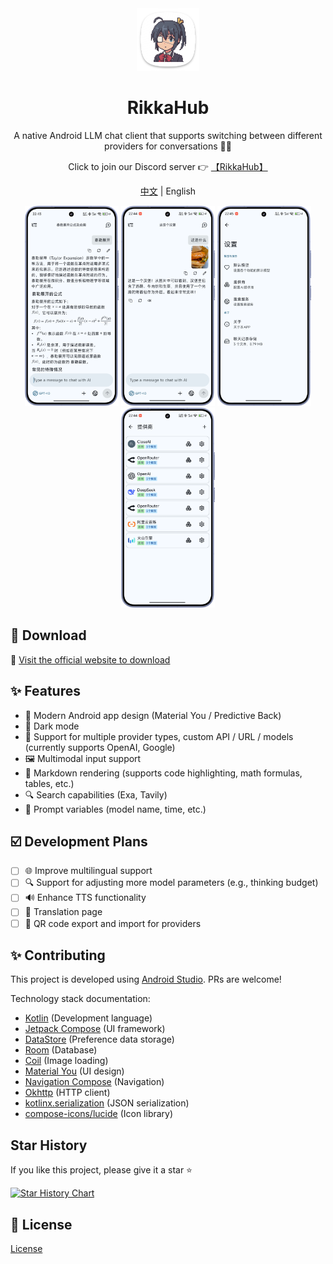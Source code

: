 <div align="center">
  <img src="docs/icon.png" alt="App Icon" width="100" />
  <h1>RikkaHub</h1>

A native Android LLM chat client that supports switching between different providers for conversations 🤖💬

Click to join our Discord server 👉 [【RikkaHub】](https://discord.gg/9weBqxe5c4)

[中文](README.md) | English
</div>

<div align="center">
  <img src="docs/img/chat.png" alt="Chat Interface" width="150" />
  <img src="docs/img/chat_img.png" alt="Multimodal Chat Interface" width="150" />
  <img src="docs/img/setting.png" alt="Settings Interface" width="150" />
  <img src="docs/img/provider.png" alt="Provider Selection" width="150" />
</div>

## 🚀 Download

🔗 [Visit the official website to download](https://rikka-ai.com/)

## ✨ Features

- 🎨 Modern Android app design (Material You / Predictive Back)
- 🌙 Dark mode
- 🔄 Support for multiple provider types, custom API / URL / models (currently supports OpenAI, Google)
- 🖼️ Multimodal input support
- 📝 Markdown rendering (supports code highlighting, math formulas, tables, etc.)
- 🔍 Search capabilities (Exa, Tavily)
- 🧩 Prompt variables (model name, time, etc.)

## ☑️ Development Plans

- [ ] 🌐 Improve multilingual support
- [ ] 🔍 Support for adjusting more model parameters (e.g., thinking budget)
- [ ] 🔊 Enhance TTS functionality
- [ ] 📝 Translation page
- [ ] 🤳 QR code export and import for providers

## ✨ Contributing

This project is developed using [Android Studio](https://developer.android.com/studio). PRs are welcome!

Technology stack documentation:

- [Kotlin](https://kotlinlang.org/) (Development language)
- [Jetpack Compose](https://developer.android.com/jetpack/compose) (UI framework)
- [DataStore](https://developer.android.com/topic/libraries/architecture/datastore) (Preference data storage)
- [Room](https://developer.android.com/training/data-storage/room) (Database)
- [Coil](https://coil-kt.github.io/coil/) (Image loading)
- [Material You](https://m3.material.io/) (UI design)
- [Navigation Compose](https://developer.android.com/develop/ui/compose/navigation) (Navigation)
- [Okhttp](https://square.github.io/okhttp/) (HTTP client)
- [kotlinx.serialization](https://github.com/Kotlin/kotlinx.serialization) (JSON serialization)
- [compose-icons/lucide](https://composeicons.com/icon-libraries/lucide) (Icon library)

## Star History

If you like this project, please give it a star ⭐

[![Star History Chart](https://api.star-history.com/svg?repos=re-ovo/rikkahub&type=Date)](https://star-history.com/#re-ovo/rikkahub&Date)

## 📄 License

[License](LICENSE)
